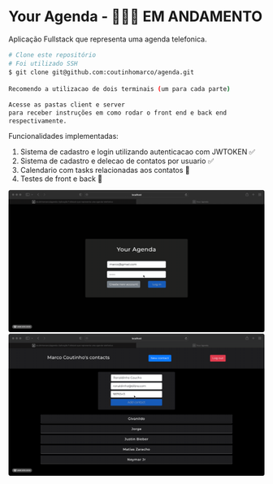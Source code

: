 # Your Agenda - 🚧🚦🚀 EM ANDAMENTO



Aplicação Fullstack que representa uma agenda telefonica.
````bash
# Clone este repositório
# Foi utilizado SSH
$ git clone git@github.com:coutinhomarco/agenda.git

Recomendo a utilizacao de dois terminais (um para cada parte)
````

````
Acesse as pastas client e server 
para receber instruções em como rodar o front end e back end 
respectivamente.
````

Funcionalidades implementadas:
<ol>
    <li>Sistema de cadastro e login utilizando autenticacao com JWTOKEN ✅</li>
    <li>Sistema de cadastro e delecao de contatos por usuario ✅</li>
    <li>Calendario com tasks relacionadas aos contatos 🔧</li>
    <li>Testes de front e back 🔧</li>
</ol>

<img src='./client/images/login.gif'>
<img src='./client/images/newcontact.gif'>
